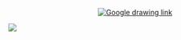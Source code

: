 <p align="center">
    <a href="https://docs.google.com/drawings/d/1vmC5mxb8ZM2CWrsxZSoUUGmPiAc0k8Uj2EaN3vFQMaQ/edit?usp=sharing"><img src="https://img.shields.io/badge/-Google%20drawing-red" alt="Google drawing link" /></a>
</p>

<img src="https://gist.githubusercontent.com/astariul/4676386fa61917697a2c8cf5af267e19/raw/fbc2453af25dccc563a8ee5393731348defa2571/db.svg">
